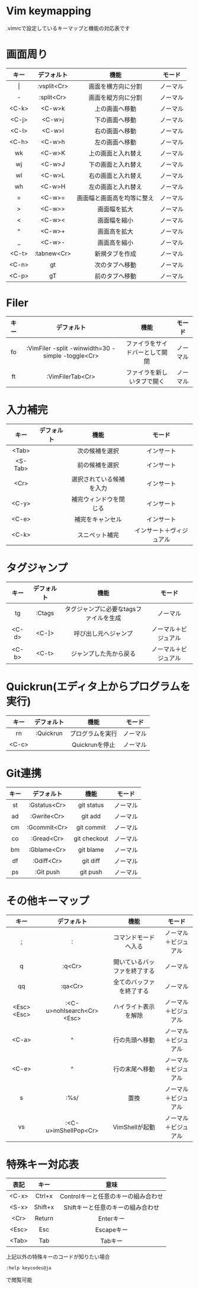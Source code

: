 Vim keymapping
==============
.vimrcで設定しているキーマップと機能の対応表です

# 画面周り
|キー|デフォルト|機能|モード|
|:---:|:---:|:---:|:---:|
|\||:vsplit\<Cr\>|画面を横方向に分割|ノーマル|
|-|:split\<Cr\>|画面を縦方向に分割|ノーマル|
|\<C-k\>|\<C-w\>k|上の画面へ移動|ノーマル|
|\<C-j\>|\<C-w\>j|下の画面へ移動|ノーマル|
|\<C-l\>|\<C-w\>l|右の画面へ移動|ノーマル|
|\<C-h\>|\<C-w\>h|左の画面へ移動|ノーマル|
|wk|\<C-w\>K|上の画面と入れ替え|ノーマル|
|wj|\<C-w\>J|下の画面と入れ替え|ノーマル|
|wl|\<C-w\>L|右の画面と入れ替え|ノーマル|
|wh|\<C-w\>H|左の画面と入れ替え|ノーマル|
|=|\<C-w\>=|画面幅と画面高を均等に整え|ノーマル|
|\>|\<C-w\>\>|画面幅を拡大|ノーマル|
|\<|\<C-w\>\<|画面幅を縮小|ノーマル|
|^|\<C-w\>+|画面高を拡大|ノーマル|
|\_|\<C-w\>-|画面高を縮小|ノーマル|
|\<C-t\>|:tabnew\<Cr\>|新規タブを作成|ノーマル|
|\<C-n\>|gt|次のタブへ移動|ノーマル|
|\<C-p\>|gT|前のタブへ移動|ノーマル|

# Filer
|キー|デフォルト|機能|モード|
|:---:|:---:|:---:|:---:|
|fo|:VimFiler -split -winwidth=30 -simple -toggle\<Cr\>|ファイラをサイドバーとして開閉|ノーマル|
|ft|:VimFilerTab\<Cr\>|ファイラを新しいタブで開く|ノーマル|

# 入力補完
|キー|デフォルト|機能|モード|
|:---:|:---:|:---:|:---:|
|\<Tab\>||次の候補を選択|インサート|
|\<S-Tab\>||前の候補を選択|インサート|
|\<Cr\>||選択されている候補を入力|インサート|
|\<C-y\>||補完ウィンドウを閉じる|インサート|
|\<C-e\>||補完をキャンセル|インサート|
|\<C-k\>||スニペット補完|インサート＋ヴィジュアル|

# タグジャンプ
|キー|デフォルト|機能|モード|
|:---:|:---:|:---:|:---:|
|tg|:Ctags|タグジャンプに必要なtagsファイルを生成|ノーマル|
|\<C-d\>|\<C-]\>|呼び出し元へジャンプ|ノーマル＋ビジュアル|
|\<C-b\>|\<C-t\>|ジャンプした先から戻る|ノーマル＋ビジュアル|

# Quickrun(エディタ上からプログラムを実行)
|キー|デフォルト|機能|モード|
|:---:|:---:|:---:|:---:|
|rn|:Quickrun |プログラムを実行|ノーマル|
|\<C-c\>||Quickrunを停止|ノーマル|

# Git連携
|キー|デフォルト|機能|モード|
|:---:|:---:|:---:|:---:|
|st|:Gstatus\<Cr\>|git status|ノーマル|
|ad|:Gwrite\<Cr\>|git add|ノーマル|
|cm|:Gcommit\<Cr\>|git commit|ノーマル|
|co|:Gread\<Cr\>|git checkout|ノーマル|
|bm|:Gblame\<Cr\>|git blame|ノーマル|
|df|:Gdiff\<Cr\>|git diff|ノーマル|
|ps|:Git push|git push|ノーマル|

# その他キーマップ
|キー|デフォルト|機能|モード|
|:---:|:---:|:---:|:---:|
|;|:|コマンドモードへ入る|ノーマル＋ビジュアル|
|q|:q\<Cr\>|開いているバッファを終了する|ノーマル|
|qq|:qa\<Cr\>|全てのバッファを終了する|ノーマル|
|\<Esc\>\<Esc\>|:\<C-u\>nohlsearch\<Cr\>\<Esc\>|ハイライト表示を解除|ノーマル＋ビジュアル|
|\<C-a\>|^|行の先頭へ移動|ノーマル＋ビジュアル|
|\<C-e\>|^|行の末尾へ移動|ノーマル＋ビジュアル|
|s|:%s/|置換|ノーマル＋ビジュアル|
|vs|:\<C-u\>imShellPop\<Cr\>|VimShellが起動|ノーマル＋ビジュアル|

# 特殊キー対応表
|表記|キー|意味|
|:---:|:---:|:---:|
|\<C-x\>|Ctrl+x|Controlキーと任意のキーの組み合わせ|
|\<S-x\>|Shift+x|Shiftキーと任意のキーの組み合わせ|
|\<Cr\>|Return|Enterキー|
|\<Esc\>|Esc|Escapeキー|
|\<Tab\>|Tab|Tabキー|

上記以外の特殊キーのコードが知りたい場合
```vim
:help keycodes@ja
```
で閲覧可能
